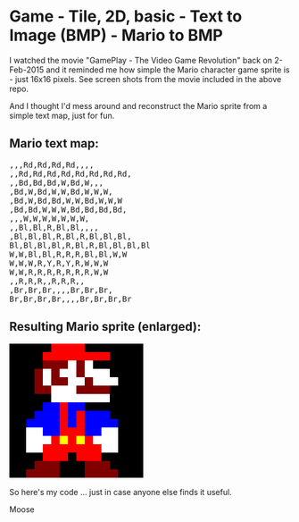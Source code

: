 # Game - Tile, 2D, basic - Text to Image (BMP) - Mario to BMP

I watched the movie "GamePlay - The Video Game Revolution" back on 2-Feb-2015 and it reminded me how simple the Mario character game sprite is - just 16x16 pixels.  See screen shots from the movie included in the above repo.

And I thought I'd mess around and reconstruct the Mario sprite from a simple text map, just for fun.

## Mario text map:

<pre>
,,,Rd,Rd,Rd,Rd,,,,
,,Rd,Rd,Rd,Rd,Rd,Rd,Rd,Rd,
,,Bd,Bd,Bd,W,Bd,W,,,
,Bd,W,Bd,W,W,Bd,W,W,W,
,Bd,W,Bd,Bd,W,W,Bd,W,W,W
,Bd,Bd,W,W,W,Bd,Bd,Bd,Bd,
,,,W,W,W,W,W,W,W,
,,Bl,Bl,R,Bl,Bl,,,,
,Bl,Bl,Bl,R,Bl,R,Bl,Bl,Bl,
Bl,Bl,Bl,Bl,R,Bl,R,Bl,Bl,Bl,Bl
W,W,Bl,Bl,R,R,R,Bl,Bl,W,W
W,W,W,R,Y,R,Y,R,W,W,W
W,W,R,R,R,R,R,R,R,W,W
,,R,R,R,,R,R,R,,
,Br,Br,Br,,,,Br,Br,Br,
Br,Br,Br,Br,,,,Br,Br,Br,Br
</pre>

## Resulting Mario sprite (enlarged):
![Mario sprite (240x240)](Mario__240x240.png?raw=true "Mario sprite (240x240)")

So here's my code ... just in case anyone else finds it useful.

Moose
